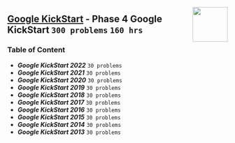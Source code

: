 <picture><img align="right" width="80" src="/logos/googlekickstart.png"></img></picture>

## [Google KickStart](https://codingcompetitions.withgoogle.com/kickstart/) - Phase 4 Google KickStart `300 problems` `160 hrs`

### Table of Content

- ***Google KickStart 2022***        `30 problems`
- ***Google KickStart 2021***        `30 problems`
- ***Google KickStart 2020***        `30 problems`
- ***Google KickStart 2019***        `30 problems`
- ***Google KickStart 2018***        `30 problems`
- ***Google KickStart 2017***        `30 problems`
- ***Google KickStart 2016***        `30 problems`
- ***Google KickStart 2015***        `30 problems`
- ***Google KickStart 2014***        `30 problems`
- ***Google KickStart 2013***        `30 problems`
